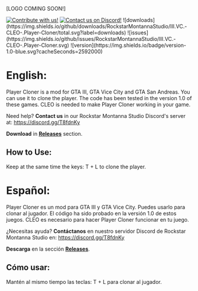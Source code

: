 [LOGO COMING SOON!]

<a href="https://github.com/RockstarMontannaStudio/III.VC.-CLEO-.Player-Cloner/fork">
        <img src="https://img.shields.io/github/forks/RockstarMontannaStudio/III.VC.-CLEO-.Player-Cloner.svg?label=Contribute%20with%20us%21&style=social"
            alt="Contribute with us!"></a>
<a href="https://discord.gg/T8fdnKy">
        <img src="https://img.shields.io/discord/323291999778111488.svg?logo=discord"
            alt="Contact us on Discord!"></a>
![downloads](https://img.shields.io/github/downloads/RockstarMontannaStudio/III.VC.-CLEO-.Player-Cloner/total.svg?label=downloads)
![issues](https://img.shields.io/github/issues/RockstarMontannaStudio/III.VC.-CLEO-.Player-Cloner.svg)
![version](https://img.shields.io/badge/version-1.0-blue.svg?cacheSeconds=2592000)

# English:
Player Cloner is a mod for GTA III, GTA Vice City and GTA San Andreas. You can use it to clone the player. The code has been tested in the version 1.0 of these games. CLEO is needed to make Player Cloner working in your game.

Need help? **Contact us** in our Rockstar Montanna Studio Discord's server at:
https://discord.gg/T8fdnKy

**Download** in **[Releases](https://github.com/RockstarMontannaStudio/III.VC.-CLEO-.Player-Cloner/releases)** section.

## How to Use:
Keep at the same time the keys: T + L to clone the player.

# Español:
Player Cloner es un mod para GTA III y GTA Vice City. Puedes usarlo para clonar al jugador. El código ha sido probado en la versión 1.0 de estos juegos. CLEO es necesario para hacer Player Cloner funcionar en tu juego.

¿Necesitas ayuda? **Contáctanos** en nuestro servidor Discord de Rockstar Montanna Studio en:
https://discord.gg/T8fdnKy

**Descarga** en la sección **[Releases](https://github.com/RockstarMontannaStudio/III.VC.-CLEO-.Player-Cloner/releases)**.

## Cómo usar:
Mantén al mismo tiempo las teclas: T + L para clonar al jugador.
